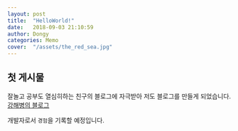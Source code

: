 ```yaml
---
layout: post
title:  "HelloWorld!"
date:   2018-09-03 21:10:59
author: Dongy
categories: Memo
cover:  "/assets/the_red_sea.jpg"
---
```


## 첫 게시물

잘놀고 공부도 열심히하는 친구의 블로그에 자극받아 저도 블로그를 만들게 되었습니다.
[강해병의 블로그][blog]

개발자로서 `경험`을 기록할 예정입니다.

[blog]: http://cornswrold.tistory.com
